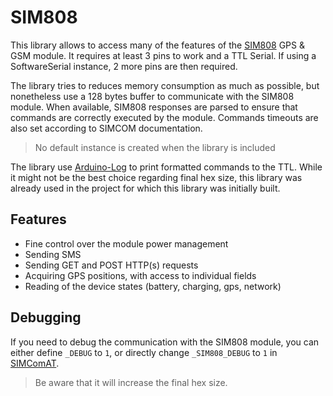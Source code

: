 # SIM808
This library allows to access many of the features of the [SIM808](https://simcom.ee/documents/?dir=SIM808) GPS & GSM module. It requires at least 3 pins to work and a TTL Serial. If using a SoftwareSerial instance, 2 more pins are then required.  

The library tries to reduces memory consumption as much as possible, but nonetheless use a 128 bytes buffer to communicate with the SIM808 module. When available, SIM808 responses are parsed to ensure that commands are correctly executed by the module. Commands timeouts are also set according to SIMCOM documentation.  

> No default instance is created when the library is included

The library use [Arduino-Log](https://github.com/thijse/Arduino-Log/) to print formatted commands to the TTL. While it might not be the best choice regarding final hex size, this library was already used in the project for which this library was initially built.

## Features
 * Fine control over the module power management
 * Sending SMS
 * Sending GET and POST HTTP(s) requests
 * Acquiring GPS positions, with access to individual fields
 * Reading of the device states (battery, charging, gps, network)

 ## Debugging
 If you need to debug the communication with the SIM808 module, you can either define `_DEBUG` to `1`, or directly change `_SIM808_DEBUG` to `1` in [SIMComAT](/src/SIMComAT).
 > Be aware that it will increase the final hex size.
